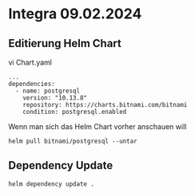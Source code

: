 # Integra 09.02.2024


## Editierung Helm Chart

vi Chart.yaml
```
...
dependencies:
  - name: postgresql
    version: "10.13.8"
    repository: https://charts.bitnami.com/bitnami
    condition: postgresql.enabled
```

Wenn man sich das Helm Chart vorher anschauen will
```
helm pull bitnami/postgresql --untar
```


## Dependency Update

```
helm dependency update .
```
